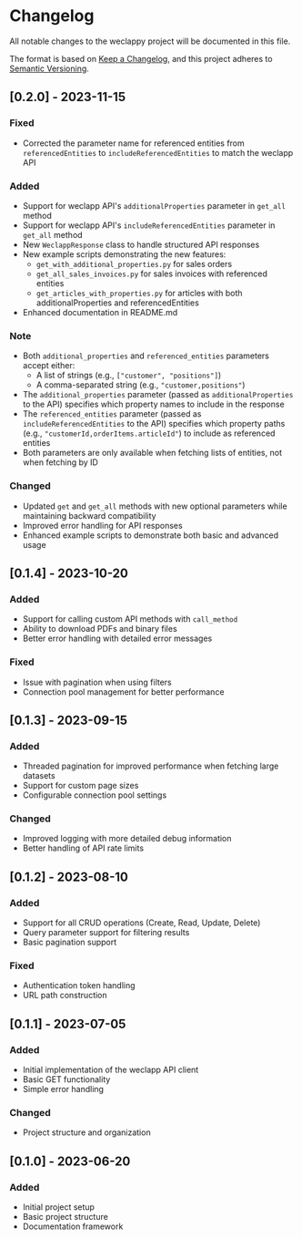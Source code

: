 # Changelog

All notable changes to the weclappy project will be documented in this file.

The format is based on [Keep a Changelog](https://keepachangelog.com/en/1.0.0/),
and this project adheres to [Semantic Versioning](https://semver.org/spec/v2.0.0.html).

## [0.2.0] - 2023-11-15

### Fixed
- Corrected the parameter name for referenced entities from `referencedEntities` to `includeReferencedEntities` to match the weclapp API

### Added
- Support for weclapp API's `additionalProperties` parameter in `get_all` method
- Support for weclapp API's `includeReferencedEntities` parameter in `get_all` method
- New `WeclappResponse` class to handle structured API responses
- New example scripts demonstrating the new features:
  - `get_with_additional_properties.py` for sales orders
  - `get_all_sales_invoices.py` for sales invoices with referenced entities
  - `get_articles_with_properties.py` for articles with both additionalProperties and referencedEntities
- Enhanced documentation in README.md

### Note
- Both `additional_properties` and `referenced_entities` parameters accept either:
  - A list of strings (e.g., `["customer", "positions"]`)
  - A comma-separated string (e.g., `"customer,positions"`)
- The `additional_properties` parameter (passed as `additionalProperties` to the API) specifies which property names to include in the response
- The `referenced_entities` parameter (passed as `includeReferencedEntities` to the API) specifies which property paths (e.g., `"customerId,orderItems.articleId"`) to include as referenced entities
- Both parameters are only available when fetching lists of entities, not when fetching by ID

### Changed
- Updated `get` and `get_all` methods with new optional parameters while maintaining backward compatibility
- Improved error handling for API responses
- Enhanced example scripts to demonstrate both basic and advanced usage

## [0.1.4] - 2023-10-20

### Added
- Support for calling custom API methods with `call_method`
- Ability to download PDFs and binary files
- Better error handling with detailed error messages

### Fixed
- Issue with pagination when using filters
- Connection pool management for better performance

## [0.1.3] - 2023-09-15

### Added
- Threaded pagination for improved performance when fetching large datasets
- Support for custom page sizes
- Configurable connection pool settings

### Changed
- Improved logging with more detailed debug information
- Better handling of API rate limits

## [0.1.2] - 2023-08-10

### Added
- Support for all CRUD operations (Create, Read, Update, Delete)
- Query parameter support for filtering results
- Basic pagination support

### Fixed
- Authentication token handling
- URL path construction

## [0.1.1] - 2023-07-05

### Added
- Initial implementation of the weclapp API client
- Basic GET functionality
- Simple error handling

### Changed
- Project structure and organization

## [0.1.0] - 2023-06-20

### Added
- Initial project setup
- Basic project structure
- Documentation framework
